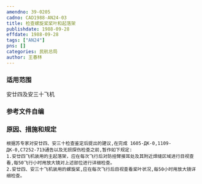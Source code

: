 ```yaml
---
amendno: 39-0205  
cadno: CAD1988-AN24-03  
title: 检查螺旋桨桨叶和起落架  
publishdate: 1988-09-28  
effdate: 1988-09-28  
tags: ["AN24"]  
pns: []  
categories: 民航总局  
author: 王春林  
---
```

  
### 适用范围  
安廿四及安三十飞机  
  
<!--more-->  
### 参考文件自编  
  
### 原因、措施和规定  
    根据苏专家对安廿四、安三十检查鉴定后提出的建议,在完成 1605-ДК-0,1109-ДК-0,C7252-71Э通告以及无损探伤检查之前,暂作如下规定:  
    1.安廿四飞机装用的主起落架，应在每次飞行后对防扭臂接耳处及其附近焊缝区域进行目视查看,每50飞行小时用放大镜对上述部位进行详细检查。  
    2.安廿四、安三十飞机装用的螺旋桨,应在每次飞行后目视查看桨叶状况,每50小时用放大镜详细检查。  
  
